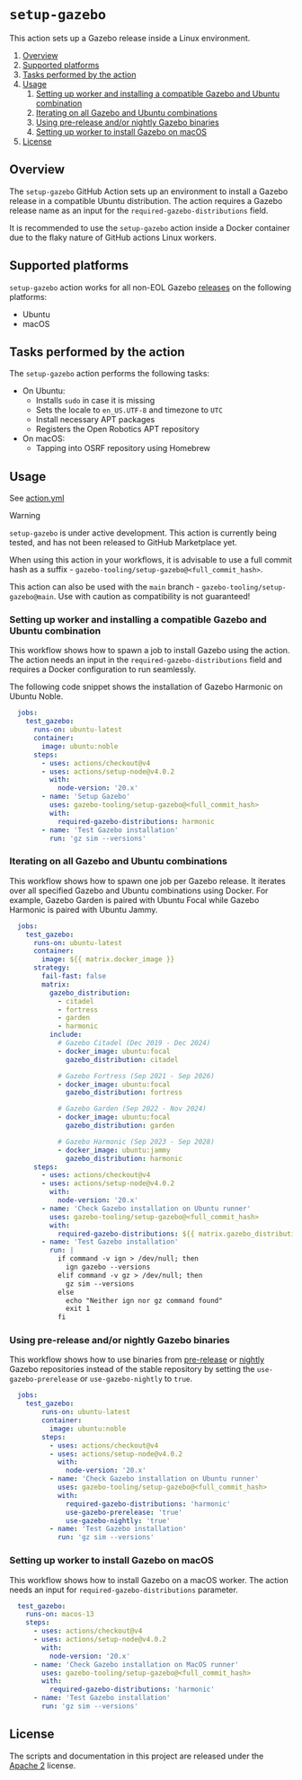 # `setup-gazebo`

This action sets up a Gazebo release inside a Linux environment.

1. [Overview](#Overview)
1. [Supported platforms](#Supported-platforms)
1. [Tasks performed by the action](#Tasks-performed-by-the-action)
1. [Usage](#Usage)
    1. [Setting up worker and installing a compatible Gazebo and Ubuntu combination](#Setting-up-worker-and-installing-a-compatible-Gazebo-and-Ubuntu-combination)
    1. [Iterating on all Gazebo and Ubuntu combinations](#Iterating-on-all-gazebo-ubuntu-combinations)
    1. [Using pre-release and/or nightly Gazebo binaries](#Using-pre-release-and/or-nightly-Gazebo-binaries)
    1. [Setting up worker to install Gazebo on macOS](#Setting-up-worker-to-install-Gazebo-on-macOS)
1. [License](#License)

## Overview

The `setup-gazebo` GitHub Action sets up an environment to install a Gazebo release in a compatible Ubuntu distribution. The action requires a Gazebo release name as an input for the `required-gazebo-distributions` field.

It is recommended to use the `setup-gazebo` action inside a Docker container due to the flaky nature of GitHub actions Linux workers.

## Supported platforms

`setup-gazebo` action works for all non-EOL Gazebo [releases] on the following platforms:
  - Ubuntu
  - macOS

## Tasks performed by the action

The `setup-gazebo` action performs the following tasks:
- On Ubuntu:
  - Installs `sudo` in case it is missing
  - Sets the locale to `en_US.UTF-8` and timezone to `UTC`
  - Install necessary APT packages
  - Registers the Open Robotics APT repository
- On macOS:
  - Tapping into OSRF repository using Homebrew

## Usage

See [action.yml](action.yml)

> [!WARNING]
>
> `setup-gazebo` is under active development. This action is currently being tested, and has not been released to GitHub Marketplace yet.
>
> When using this action in your workflows, it is advisable to use a full commit hash as a suffix - `gazebo-tooling/setup-gazebo@<full_commit_hash>`.
>
> This action can also be used with the `main` branch - `gazebo-tooling/setup-gazebo@main`. Use with caution as compatibility is not guaranteed!

### Setting up worker and installing a compatible Gazebo and Ubuntu combination

This workflow shows how to spawn a job to install Gazebo using the action. The action needs an input in the `required-gazebo-distributions` field and requires a Docker configuration to run seamlessly.

The following code snippet shows the installation of Gazebo Harmonic on Ubuntu Noble.

```yaml
  jobs:
    test_gazebo:
      runs-on: ubuntu-latest
      container:
        image: ubuntu:noble
      steps:
        - uses: actions/checkout@v4
        - uses: actions/setup-node@v4.0.2
          with:
            node-version: '20.x'
        - name: 'Setup Gazebo'
          uses: gazebo-tooling/setup-gazebo@<full_commit_hash>
          with:
            required-gazebo-distributions: harmonic
        - name: 'Test Gazebo installation'
          run: 'gz sim --versions'
```

### Iterating on all Gazebo and Ubuntu combinations

This workflow shows how to spawn one job per Gazebo release. It iterates over all specified Gazebo and Ubuntu combinations using Docker. For example, Gazebo Garden is paired with Ubuntu Focal while Gazebo Harmonic is paired with Ubuntu Jammy.

```yaml
  jobs:
    test_gazebo:
      runs-on: ubuntu-latest
      container:
        image: ${{ matrix.docker_image }}
      strategy:
        fail-fast: false
        matrix:
          gazebo_distribution:
            - citadel
            - fortress
            - garden
            - harmonic
          include:
            # Gazebo Citadel (Dec 2019 - Dec 2024)
            - docker_image: ubuntu:focal
              gazebo_distribution: citadel

            # Gazebo Fortress (Sep 2021 - Sep 2026)
            - docker_image: ubuntu:focal
              gazebo_distribution: fortress

            # Gazebo Garden (Sep 2022 - Nov 2024)
            - docker_image: ubuntu:focal
              gazebo_distribution: garden

            # Gazebo Harmonic (Sep 2023 - Sep 2028)
            - docker_image: ubuntu:jammy
              gazebo_distribution: harmonic
      steps:
        - uses: actions/checkout@v4
        - uses: actions/setup-node@v4.0.2
          with:
            node-version: '20.x'
        - name: 'Check Gazebo installation on Ubuntu runner'
          uses: gazebo-tooling/setup-gazebo@<full_commit_hash>
          with:
            required-gazebo-distributions: ${{ matrix.gazebo_distribution }}
        - name: 'Test Gazebo installation'
          run: |
            if command -v ign > /dev/null; then
              ign gazebo --versions
            elif command -v gz > /dev/null; then
              gz sim --versions
            else
              echo "Neither ign nor gz command found"
              exit 1
            fi
```

### Using pre-release and/or nightly Gazebo binaries

This workflow shows how to use binaries from [pre-release] or [nightly] Gazebo repositories instead of the stable repository by setting the `use-gazebo-prerelease` or `use-gazebo-nightly` to `true`.

```yaml
  jobs:
    test_gazebo:
        runs-on: ubuntu-latest
        container:
          image: ubuntu:noble
        steps:
          - uses: actions/checkout@v4
          - uses: actions/setup-node@v4.0.2
            with:
              node-version: '20.x'
          - name: 'Check Gazebo installation on Ubuntu runner'
            uses: gazebo-tooling/setup-gazebo@<full_commit_hash>
            with:
              required-gazebo-distributions: 'harmonic'
              use-gazebo-prerelease: 'true'
              use-gazebo-nightly: 'true'
          - name: 'Test Gazebo installation'
            run: 'gz sim --versions'
```

### Setting up worker to install Gazebo on macOS

This workflow shows how to install Gazebo on a macOS worker. The action needs an input for `required-gazebo-distributions` parameter.

```yaml
  test_gazebo:
    runs-on: macos-13
    steps:
      - uses: actions/checkout@v4
      - uses: actions/setup-node@v4.0.2
        with:
          node-version: '20.x'
      - name: 'Check Gazebo installation on MacOS runner'
        uses: gazebo-tooling/setup-gazebo@<full_commit_hash>
        with:
          required-gazebo-distributions: 'harmonic'
      - name: 'Test Gazebo installation'
        run: 'gz sim --versions'
```

## License

The scripts and documentation in this project are released under the [Apache 2](LICENSE) license.

[releases]: https://gazebosim.org/docs/all/releases
[officially]: https://gazebosim.org/docs/harmonic/releases#supported-platforms
[best-effort]: https://gazebosim.org/docs/harmonic/releases#supported-platforms
[pre-release]: https://packages.osrfoundation.org/gazebo/ubuntu-prerelease/
[nightly]: https://packages.osrfoundation.org/gazebo/ubuntu-nightly/